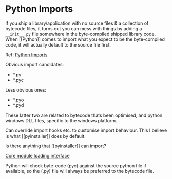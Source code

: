 # Python Imports

If you ship a library/application with no source files & a collection of
bytecode files, it turns out you can mess with things by adding a
`__init__.py` file somewhere in the byte-compiled shipped library code. When
[[Python]] comes to import what you expect to be the byte-compiled code, it
will actually default to the source file first.

Ref: [Python Imports](https://docs.python.org/3/reference/import.html)

Obvious import candidates:
- *.py
- *.pyc

Less obvious ones:
- *.pyo
- *.pyd

These latter two are related to bytecode thats been optimised, and python
windows DLL files, specific to the windows platform.

Can override import hooks etc. to customise import behaviour. This I believe
is what [[pyinstaller]] does by default.

Is there anything that [[pyinstaller]] can import?

[Core module loading interface](https://docs.python.org/3/library/importlib.html#importlib.abc.Loader.exec_module)

Python will check byte-code (pyc) against the source python file if
available, so the (.py) file will always be preferred to the bytecode file.

